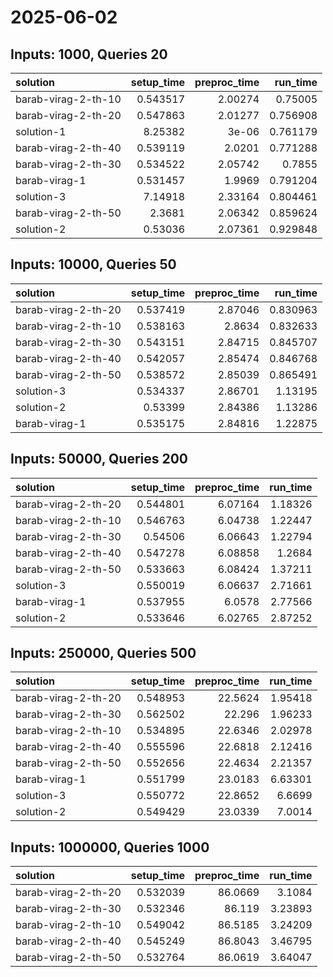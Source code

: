 # 2025-06-02

## Inputs: 1000, Queries 20

| solution            |   setup_time |   preproc_time |   run_time |
|:--------------------|-------------:|---------------:|-----------:|
| barab-virag-2-th-10 |     0.543517 |        2.00274 |   0.75005  |
| barab-virag-2-th-20 |     0.547863 |        2.01277 |   0.756908 |
| solution-1          |     8.25382  |        3e-06   |   0.761179 |
| barab-virag-2-th-40 |     0.539119 |        2.0201  |   0.771288 |
| barab-virag-2-th-30 |     0.534522 |        2.05742 |   0.7855   |
| barab-virag-1       |     0.531457 |        1.9969  |   0.791204 |
| solution-3          |     7.14918  |        2.33164 |   0.804461 |
| barab-virag-2-th-50 |     2.3681   |        2.06342 |   0.859624 |
| solution-2          |     0.53036  |        2.07361 |   0.929848 |

## Inputs: 10000, Queries 50

| solution            |   setup_time |   preproc_time |   run_time |
|:--------------------|-------------:|---------------:|-----------:|
| barab-virag-2-th-20 |     0.537419 |        2.87046 |   0.830963 |
| barab-virag-2-th-10 |     0.538163 |        2.8634  |   0.832633 |
| barab-virag-2-th-30 |     0.543151 |        2.84715 |   0.845707 |
| barab-virag-2-th-40 |     0.542057 |        2.85474 |   0.846768 |
| barab-virag-2-th-50 |     0.538572 |        2.85039 |   0.865491 |
| solution-3          |     0.534337 |        2.86701 |   1.13195  |
| solution-2          |     0.53399  |        2.84386 |   1.13286  |
| barab-virag-1       |     0.535175 |        2.84816 |   1.22875  |

## Inputs: 50000, Queries 200

| solution            |   setup_time |   preproc_time |   run_time |
|:--------------------|-------------:|---------------:|-----------:|
| barab-virag-2-th-20 |     0.544801 |        6.07164 |    1.18326 |
| barab-virag-2-th-10 |     0.546763 |        6.04738 |    1.22447 |
| barab-virag-2-th-30 |     0.54506  |        6.06643 |    1.22794 |
| barab-virag-2-th-40 |     0.547278 |        6.08858 |    1.2684  |
| barab-virag-2-th-50 |     0.533663 |        6.08424 |    1.37211 |
| solution-3          |     0.550019 |        6.06637 |    2.71661 |
| barab-virag-1       |     0.537955 |        6.0578  |    2.77566 |
| solution-2          |     0.533646 |        6.02765 |    2.87252 |

## Inputs: 250000, Queries 500

| solution            |   setup_time |   preproc_time |   run_time |
|:--------------------|-------------:|---------------:|-----------:|
| barab-virag-2-th-20 |     0.548953 |        22.5624 |    1.95418 |
| barab-virag-2-th-30 |     0.562502 |        22.296  |    1.96233 |
| barab-virag-2-th-10 |     0.534895 |        22.6346 |    2.02978 |
| barab-virag-2-th-40 |     0.555596 |        22.6818 |    2.12416 |
| barab-virag-2-th-50 |     0.552656 |        22.4634 |    2.21357 |
| barab-virag-1       |     0.551799 |        23.0183 |    6.63301 |
| solution-3          |     0.550772 |        22.8652 |    6.6699  |
| solution-2          |     0.549429 |        23.0339 |    7.0014  |

## Inputs: 1000000, Queries 1000

| solution            |   setup_time |   preproc_time |   run_time |
|:--------------------|-------------:|---------------:|-----------:|
| barab-virag-2-th-20 |     0.532039 |        86.0669 |    3.1084  |
| barab-virag-2-th-30 |     0.532346 |        86.119  |    3.23893 |
| barab-virag-2-th-10 |     0.549042 |        86.5185 |    3.24209 |
| barab-virag-2-th-40 |     0.545249 |        86.8043 |    3.46795 |
| barab-virag-2-th-50 |     0.532764 |        86.0619 |    3.64047 |